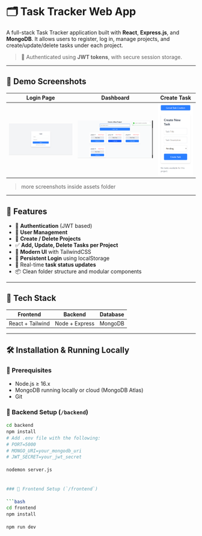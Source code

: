 # 🗂️ Task Tracker Web App

A full-stack Task Tracker application built with **React**, **Express.js**, and **MongoDB**. It allows users to register, log in, manage projects, and create/update/delete tasks under each project.

> 🔐 Authenticated using **JWT tokens**, with secure session storage.

---

## 📸 Demo Screenshots

| Login Page | Dashboard | Create Task |
|------------|-----------|-------------|
| ![Login](./assets/login.png) | ![Dashboard](./assets/dashboard.png) | ![Create Task](./assets/task.png) |

> more screenshots inside assets folder

---

## 🚀 Features

- 🔐 **Authentication** (JWT based)
- 👥 **User Management**
- 📁 **Create / Delete Projects**
- ✅ **Add, Update, Delete Tasks per Project**
- 🎨 **Modern UI** with TailwindCSS
- 💾 **Persistent Login** using localStorage
- 📝 Real-time **task status updates**
- 📦 Clean folder structure and modular components

---

## 📂 Tech Stack

| Frontend       | Backend          | Database |
|----------------|------------------|----------|
| React + Tailwind | Node + Express    | MongoDB  |

---

## 🛠️ Installation & Running Locally

### 📌 Prerequisites

- Node.js ≥ 16.x
- MongoDB running locally or cloud (MongoDB Atlas)
- Git

### 🔧 Backend Setup (`/backend`)

```bash
cd backend
npm install
# Add .env file with the following:
# PORT=5000
# MONGO_URI=your_mongodb_uri
# JWT_SECRET=your_jwt_secret

nodemon server.js


### 🔧 Frontend Setup (`/frontend`)

```bash
cd frontend
npm install

npm run dev
